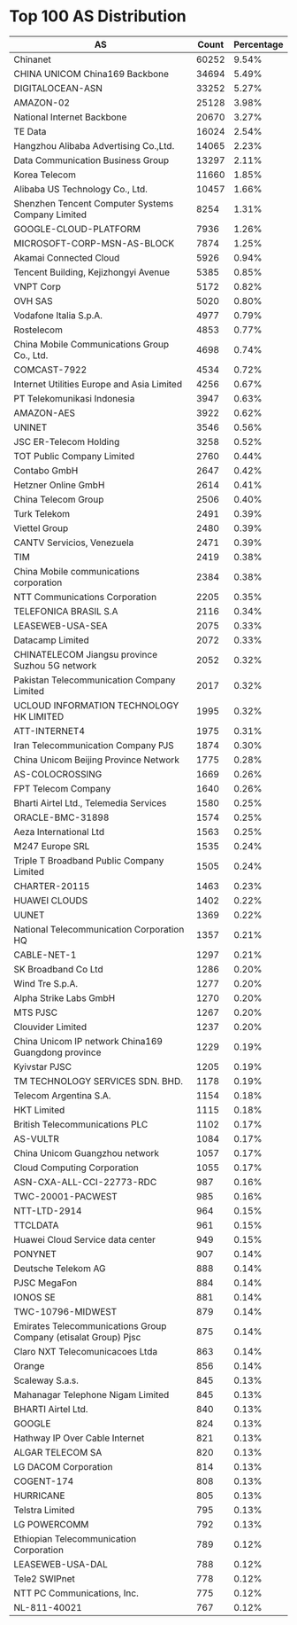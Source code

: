 # Top 100 AS Distribution
| AS | Count | Percentage |
|----|----|----|
| Chinanet | 60252 | 9.54% |
| CHINA UNICOM China169 Backbone | 34694 | 5.49% |
| DIGITALOCEAN-ASN | 33252 | 5.27% |
| AMAZON-02 | 25128 | 3.98% |
| National Internet Backbone | 20670 | 3.27% |
| TE Data | 16024 | 2.54% |
| Hangzhou Alibaba Advertising Co.,Ltd. | 14065 | 2.23% |
| Data Communication Business Group | 13297 | 2.11% |
| Korea Telecom | 11660 | 1.85% |
| Alibaba US Technology Co., Ltd. | 10457 | 1.66% |
| Shenzhen Tencent Computer Systems Company Limited | 8254 | 1.31% |
| GOOGLE-CLOUD-PLATFORM | 7936 | 1.26% |
| MICROSOFT-CORP-MSN-AS-BLOCK | 7874 | 1.25% |
| Akamai Connected Cloud | 5926 | 0.94% |
| Tencent Building, Kejizhongyi Avenue | 5385 | 0.85% |
| VNPT Corp | 5172 | 0.82% |
| OVH SAS | 5020 | 0.80% |
| Vodafone Italia S.p.A. | 4977 | 0.79% |
| Rostelecom | 4853 | 0.77% |
| China Mobile Communications Group Co., Ltd. | 4698 | 0.74% |
| COMCAST-7922 | 4534 | 0.72% |
| Internet Utilities Europe and Asia Limited | 4256 | 0.67% |
| PT Telekomunikasi Indonesia | 3947 | 0.63% |
| AMAZON-AES | 3922 | 0.62% |
| UNINET | 3546 | 0.56% |
| JSC ER-Telecom Holding | 3258 | 0.52% |
| TOT Public Company Limited | 2760 | 0.44% |
| Contabo GmbH | 2647 | 0.42% |
| Hetzner Online GmbH | 2614 | 0.41% |
| China Telecom Group | 2506 | 0.40% |
| Turk Telekom | 2491 | 0.39% |
| Viettel Group | 2480 | 0.39% |
| CANTV Servicios, Venezuela | 2471 | 0.39% |
| TIM | 2419 | 0.38% |
| China Mobile communications corporation | 2384 | 0.38% |
| NTT Communications Corporation | 2205 | 0.35% |
| TELEFONICA BRASIL S.A | 2116 | 0.34% |
| LEASEWEB-USA-SEA | 2075 | 0.33% |
| Datacamp Limited | 2072 | 0.33% |
| CHINATELECOM Jiangsu province Suzhou 5G network | 2052 | 0.32% |
| Pakistan Telecommunication Company Limited | 2017 | 0.32% |
| UCLOUD INFORMATION TECHNOLOGY HK LIMITED | 1995 | 0.32% |
| ATT-INTERNET4 | 1975 | 0.31% |
| Iran Telecommunication Company PJS | 1874 | 0.30% |
| China Unicom Beijing Province Network | 1775 | 0.28% |
| AS-COLOCROSSING | 1669 | 0.26% |
| FPT Telecom Company | 1640 | 0.26% |
| Bharti Airtel Ltd., Telemedia Services | 1580 | 0.25% |
| ORACLE-BMC-31898 | 1574 | 0.25% |
| Aeza International Ltd | 1563 | 0.25% |
| M247 Europe SRL | 1535 | 0.24% |
| Triple T Broadband Public Company Limited | 1505 | 0.24% |
| CHARTER-20115 | 1463 | 0.23% |
| HUAWEI CLOUDS | 1402 | 0.22% |
| UUNET | 1369 | 0.22% |
| National Telecommunication Corporation HQ | 1357 | 0.21% |
| CABLE-NET-1 | 1297 | 0.21% |
| SK Broadband Co Ltd | 1286 | 0.20% |
| Wind Tre S.p.A. | 1277 | 0.20% |
| Alpha Strike Labs GmbH | 1270 | 0.20% |
| MTS PJSC | 1267 | 0.20% |
| Clouvider Limited | 1237 | 0.20% |
| China Unicom IP network China169 Guangdong province | 1229 | 0.19% |
| Kyivstar PJSC | 1205 | 0.19% |
| TM TECHNOLOGY SERVICES SDN. BHD. | 1178 | 0.19% |
| Telecom Argentina S.A. | 1154 | 0.18% |
| HKT Limited | 1115 | 0.18% |
| British Telecommunications PLC | 1102 | 0.17% |
| AS-VULTR | 1084 | 0.17% |
| China Unicom Guangzhou network | 1057 | 0.17% |
| Cloud Computing Corporation | 1055 | 0.17% |
| ASN-CXA-ALL-CCI-22773-RDC | 987 | 0.16% |
| TWC-20001-PACWEST | 985 | 0.16% |
| NTT-LTD-2914 | 964 | 0.15% |
| TTCLDATA | 961 | 0.15% |
| Huawei Cloud Service data center | 949 | 0.15% |
| PONYNET | 907 | 0.14% |
| Deutsche Telekom AG | 888 | 0.14% |
| PJSC MegaFon | 884 | 0.14% |
| IONOS SE | 881 | 0.14% |
| TWC-10796-MIDWEST | 879 | 0.14% |
| Emirates Telecommunications Group Company (etisalat Group) Pjsc | 875 | 0.14% |
| Claro NXT Telecomunicacoes Ltda | 863 | 0.14% |
| Orange | 856 | 0.14% |
| Scaleway S.a.s. | 845 | 0.13% |
| Mahanagar Telephone Nigam Limited | 845 | 0.13% |
| BHARTI Airtel Ltd. | 840 | 0.13% |
| GOOGLE | 824 | 0.13% |
| Hathway IP Over Cable Internet | 821 | 0.13% |
| ALGAR TELECOM SA | 820 | 0.13% |
| LG DACOM Corporation | 814 | 0.13% |
| COGENT-174 | 808 | 0.13% |
| HURRICANE | 805 | 0.13% |
| Telstra Limited | 795 | 0.13% |
| LG POWERCOMM | 792 | 0.13% |
| Ethiopian Telecommunication Corporation | 789 | 0.12% |
| LEASEWEB-USA-DAL | 788 | 0.12% |
| Tele2 SWIPnet | 778 | 0.12% |
| NTT PC Communications, Inc. | 775 | 0.12% |
| NL-811-40021 | 767 | 0.12% |

